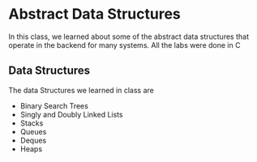# Abstract Data Structures
In this class, we learned about some of the abstract data structures that operate in the backend for many systems. All the labs were done in C

## Data Structures
The data Structures we learned in class are
- Binary Search Trees
- Singly and Doubly Linked Lists
- Stacks
- Queues
- Deques
- Heaps
  
